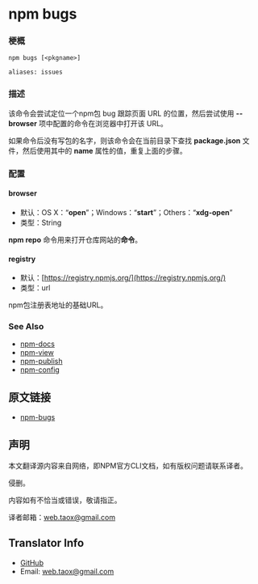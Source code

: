# npm bugs

### 梗概

```shell
npm bugs [<pkgname>]

aliases: issues
```

### 描述

该命令会尝试定位一个npm包 bug 跟踪页面 URL 的位置，然后尝试使用 **--browser** 项中配置的命令在浏览器中打开该 URL。

如果命令后没有写包的名字，则该命令会在当前目录下查找 **package.json** 文件，然后使用其中的 **name** 属性的值，重复上面的步骤。

### 配置

#### browser

* 默认：OS X：“**open**”；Windows：“**start**”；Others：“**xdg-open**”
* 类型：String

**npm repo** 命令用来打开仓库网站的**命令**。

#### registry

* 默认：[https://registry.npmjs.org/](https://registry.npmjs.org/)
* 类型：url

npm包注册表地址的基础URL。

### See Also

* [npm-docs](https://NinjiaHub.github.io/NPM-CLI-Commands/docs/npm-docs "npm-docs")
* [npm-view](https://NinjiaHub.github.io/NPM-CLI-Commands/docs/npm-view "npm-view")
* [npm-publish](https://NinjiaHub.github.io/NPM-CLI-Commands/docs/npm-publish "npm-publish")
* [npm-config](https://NinjiaHub.github.io/NPM-CLI-Commands/docs/npm-config "npm-config")

## 原文链接

* [npm-bugs](https://docs.npmjs.com/cli/bugs)

## 声明

本文翻译源内容来自网络，即NPM官方CLI文档，如有版权问题请联系译者。

侵删。

内容如有不恰当或错误，敬请指正。

译者邮箱：<web.taox@gmail.com>

## Translator Info

* [GitHub](https://github.com/Tao-Quixote)
* Email: <web.taox@gmail.com>
